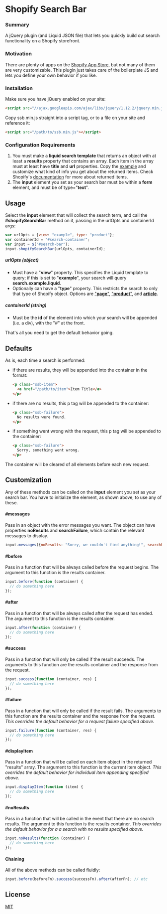 # Shopify Search Bar

### Summary

A jQuery plugin (and Liquid JSON file) that lets you quickly build out search functionality on a Shopify storefront.

### Motivation

There are plenty of apps on the [Shopify App Store](https://apps.shopify.com/), but not many of them are very customizable. This plugin just takes care of the boilerplate JS and lets you define your own behavior if you like.

### Installation

Make sure you have jQuery enabled on your site:

````html
<script src="//ajax.googleapis.com/ajax/libs/jquery/1.12.2/jquery.min.js"></script>
````

Copy ssb.min.js straight into a script tag, or to a file on your site and reference it:

````html
<script src="/path/to/ssb.min.js"></script>
````

### Configuration Requirements

1. You must make a **liquid search template** that returns an object with at least a **results** property that contains an array. Each item in the array must at least have **title** and **url** properties. Copy the [example](https://github.com/dunxtand/shopify-search-bar/blob/master/example/search.example.liquid) and customize what kind of info you get about the returned items. Check Shopify's [documentation](https://help.shopify.com/themes/liquid/objects/search#search-results) for more about returned items.
2. The **input** element you set as your search bar must be within a **form** element, and must be of type="**text**".

## Usage

Select the **input** element that will collect the search term, and call the **#shopifySearchBar** method on it, passing in the urlOpts and containerId args:

````javascript
var urlOpts = {view: "example", type: "product"};
var containerId = "#search-container";
var input = $("#search-bar");
input.shopifySearchBar(urlOpts, containerId);
````

##### urlOpts (object)

* Must have a "**view**" property. This specifies the Liquid template to query; if this is set to "**example**", your search will query **search.example.liquid**.
* Optionally can have a "**type**" property. This restricts the search to only that type of Shopify object. Options are ["**page**"](https://help.shopify.com/themes/liquid/objects/page), ["**product**"](https://help.shopify.com/themes/liquid/objects/product), and [**article**](https://help.shopify.com/themes/liquid/objects/article).

##### containerId (string)

* Must be the **id** of the element into which your search will be appended (i.e. a div), with the "#" at the front.

That's all you need to get the default behavior going.

## Defaults

As is, each time a search is performed:

* if there are results, they will be appended into the container in the format:
  ````html
  <p class="ssb-item">
    <a href="/path/to/item">Item Title</a>
  </p>
  ````
* if there are no results, this p tag will be appended to the container:
  ````html
  <p class="ssb-failure">
    No results were found.
  </p>
  ````
* if something went wrong with the request, this p tag will be appended to the container:
  ````html
  <p class="ssb-failure">
    Sorry, something went wrong.
  </p>
  ````

The container will be cleared of all elements before each new request.

## Customization

Any of these methods can be called on the **input** element you set as your search bar. You have to initialize the element, as shown above, to use any of these.

#### #messages

Pass in an object with the error messages you want. The object can have properties **noResults** and **searchFailure**, which contain the relevant messages to display.

````javascript
input.messages({noResults: "Sorry, we couldn't find anything!", searchFailure: "Oh no, something's up."});
````

#### #before

Pass in a function that will be always called before the request begins. The argument to this function is the results container.

````javascript
input.before(function (container) {
  // do something here
});
````

#### #after

Pass in a function that will be always called after the request has ended. The argument to this function is the results container.

````javascript
input.after(function (container) {
  // do something here
});
````

#### #success

Pass in a function that will only be called if the result succeeds. The arguments to this function are the results container and the response from the request.

````javascript
input.success(function (container, res) {
  // do something here
});
````

#### #failure

Pass in a function that will only be called if the result fails. The arguments to this function are the results container and the response from the request. *This overrides the default behavior for a request failure specified above.*

````javascript
input.failure(function (container, res) {
  // do something here
});
````

#### #displayItem

Pass in a function that will be called on each item object in the returned "results" array. The argument to this function is the current item object.
*This overrides the default behavior for individual item appending specified above.*

````javascript
input.displayItem(function (item) {
  // do something here
});
````

#### #noResults

Pass in a function that will be called in the event that there are no search results. The argument to this function is the results container.
*This overrides the default behavior for a a search with no results specified above.*

````javascript
input.noResults(function (container) {
  // do something here
});
````

#### Chaining

All of the above methods can be called fluidly:

````javascript
input.before(beforeFn).success(successFn).after(afterFn); // etc
````

## License

[MIT](https://opensource.org/licenses/MIT)
